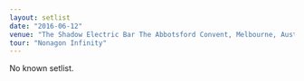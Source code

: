 ```yaml
---
layout: setlist
date: "2016-06-12"
venue: "The Shadow Electric Bar The Abbotsford Convent, Melbourne, Australia"
tour: "Nonagon Infinity"
---
```


No known setlist.
